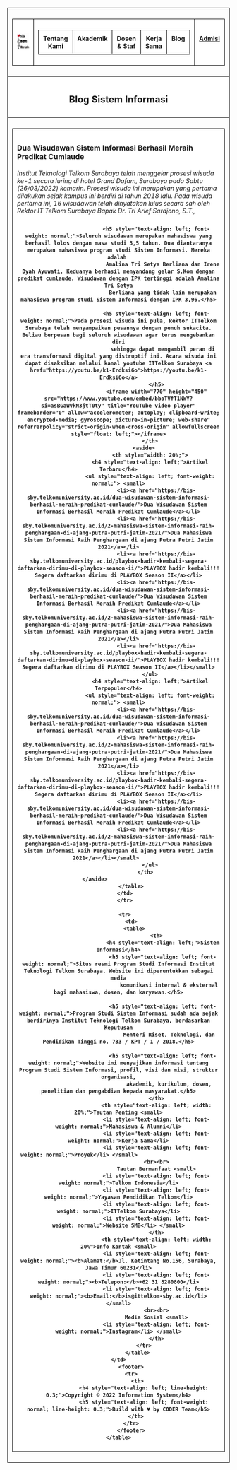 <!DOCTYPE html>
<html lang="en">
<head>
    <meta charset="UTF-8">
    <meta http-equiv="X-UA-Compatible" content="IE=edge">
    <meta name="viewport" content="width=device-width, initial-scale=1.0">
    <meta name="author" content="Devina Putri">
    <meta name="keyword" content="Belajar HTML, Belajar Web">
    <meta name="description" content="Praktikum modul 2">
    <meta name="robots" content="index, follow">
    <title>Blog Sistem Informasi</title>   
<style>
    table {
        border-spacing: 0;
        border-collapse:collapse;
        width: 100%;
    }
    th, td {
        border: solid 1px black;
        padding:10px;
        vertical-align: text-top;
    }
    th {
        background-color: rgb(255, 255, 255);      
    }
    tfoot {
        font-weight: bold;
    }    
</style>

</head>
<body>
    <header>
    <div>
        <table>
            <tr>
                <td>
                    <table>
                        <thead>
                            <tr>
                                <th width="10%" style="text-align: center; vertical-align: middle;">
                                    <img src="LOGO ITTS.jpg" alt="LOGO ITTS" width="100" height="40"/>
                                </th>
                                <th>                           
                                        <table>
                                            <thead>
                                                <tr>
                                                    <th>Tentang Kami</th>
                                                    <th>Akademik</th>
                                                    <th>Dosen & Staf</th>
                                                    <th>Kerja Sama</th>
                                                    <th>Blog</th>
                                                </tr>
                                            </thead>
                                        </table>                                                                
                                </th>
                                <th><a href="https://smb.telkomuniversity.ac.id/surabaya/">Admisi</a></th>
                            </tr>
                        </thead>
                    </table>
                </td>
            </tr>
    </header>
        <tr>
           <th>
            <h2>Blog Sistem Informasi</h2>
           </th> 
        </tr>
        <tr>
        <td>
            <table>
                        <th>
                            <h3 style="text-align: left;"> Dua Wisudawan Sistem Informasi Berhasil Meraih Predikat Cumlaude </h3>
                            <h5 style="text-align: left; font-weight: normal;">Institut Teknologi Telkom Surabaya telah menggelar prosesi wisuda ke-1 secara luring di hotel Grand Dafam, Surabaya pada Sabtu (26/03/2022) kemarin. Prosesi wisuda ini merupakan
                                yang pertama dilakukan sejak kampus ini berdiri di tahun 2018 lalu. Pada wisuda pertama ini, 16 wisudawan telah dinyatakan lulus secara sah oleh Rektor IT Telkom Surabaya Bapak Dr. Tri Arief Sardjono, S.T.,</h5>

                            <h5 style="text-align: left; font-weight: normal;">Seluruh wisudawan merupakan mahasiswa yang berhasil lolos dengan masa studi 3,5 tahun. Dua diantaranya merupakan mahasiswa program studi Sistem Informasi. Mereka adalah 
                                Amalina Tri Setya Berliana dan Irene Dyah Ayuwati. Keduanya berhasil menyandang gelar S.Kom dengan predikat cumlaude. Wisudawan dengan IPK tertinggi adalah Amalina Tri Setya
                                Berliana yang tidak lain merupakan mahasiswa program studi Sistem Informasi dengan IPK 3,96.</h5>

                            <h5 style="text-align: left; font-weight: normal;">Pada prosesi wisuda ini pula, Rektor ITTelkom Surabaya telah menyampaikan pesannya dengan penuh sukacita. Beliau berpesan bagi seluruh wisudawan agar terus mengebankan diri
                                sehingga dapat mengambil peran di era transformasi digital yang distruptif ini. Acara wisuda ini dapat disaksikan melalui kanal youtube ITTelkom Surabaya <a href="https://youtu.be/k1-Erdksi6o">https://youtu.be/k1-Erdksi6o</a>
                            </h5>
                            <iframe width="770" height="450" src="https://www.youtube.com/embed/bboTVfT1NWY?si=asBGaWVkN3jtT0ty" title="YouTube video player" frameborder="0" allow="accelerometer; autoplay; clipboard-write; encrypted-media; gyroscope; picture-in-picture; web-share" referrerpolicy="strict-origin-when-cross-origin" allowfullscreen style="float: left;"></iframe>
                        </th>
                    <aside>
                        <th style="width: 20%;">
                        <h4 style="text-align: left;">Artikel Terbaru</h4>
                        <ul style="text-align: left; font-weight: normal;"> <small>
                            <li><a href="https://bis-sby.telkomuniversity.ac.id/dua-wisudawan-sistem-informasi-berhasil-meraih-predikat-cumlaude/">Dua Wisudawan Sistem Informasi Berhasil Meraih Predikat Cumlaude</a></li>
                            <li><a href="https://bis-sby.telkomuniversity.ac.id/2-mahasiswa-sistem-informasi-raih-penghargaan-di-ajang-putra-putri-jatim-2021/">Dua Mahasiswa Sistem Informasi Raih Penghargaan di ajang Putra Putri Jatim 2021</a></li>
                            <li><a href="https://bis-sby.telkomuniversity.ac.id/playbox-hadir-kembali-segera-daftarkan-dirimu-di-playbox-season-ii/">PLAYBOX hadir kembali!!! Segera daftarkan dirimu di PLAYBOX Season II</a></li>
                            <li><a href="https://bis-sby.telkomuniversity.ac.id/dua-wisudawan-sistem-informasi-berhasil-meraih-predikat-cumlaude/">Dua Wisudawan Sistem Informasi Berhasil Meraih Predikat Cumlaude</a></li>
                            <li><a href="https://bis-sby.telkomuniversity.ac.id/2-mahasiswa-sistem-informasi-raih-penghargaan-di-ajang-putra-putri-jatim-2021/">Dua Mahasiswa Sistem Informasi Raih Penghargaan di ajang Putra Putri Jatim 2021</a></li>
                            <li><a href="https://bis-sby.telkomuniversity.ac.id/playbox-hadir-kembali-segera-daftarkan-dirimu-di-playbox-season-ii/">PLAYBOX hadir kembali!!! Segera daftarkan dirimu di PLAYBOX Season II</a></li></small>
                        </ul>
                        <h4 style="text-align: left;">Artikel Terpopuler</h4>
                        <ul style="text-align: left; font-weight: normal;"> <small>
                            <li><a href="https://bis-sby.telkomuniversity.ac.id/dua-wisudawan-sistem-informasi-berhasil-meraih-predikat-cumlaude/">Dua Wisudawan Sistem Informasi Berhasil Meraih Predikat Cumlaude</a></li>
                            <li><a href="https://bis-sby.telkomuniversity.ac.id/2-mahasiswa-sistem-informasi-raih-penghargaan-di-ajang-putra-putri-jatim-2021/">Dua Mahasiswa Sistem Informasi Raih Penghargaan di ajang Putra Putri Jatim 2021</a></li>
                            <li><a href="https://bis-sby.telkomuniversity.ac.id/playbox-hadir-kembali-segera-daftarkan-dirimu-di-playbox-season-ii/">PLAYBOX hadir kembali!!! Segera daftarkan dirimu di PLAYBOX Season II</a></li>
                            <li><a href="https://bis-sby.telkomuniversity.ac.id/dua-wisudawan-sistem-informasi-berhasil-meraih-predikat-cumlaude/">Dua Wisudawan Sistem Informasi Berhasil Meraih Predikat Cumlaude</a></li>
                            <li><a href="https://bis-sby.telkomuniversity.ac.id/2-mahasiswa-sistem-informasi-raih-penghargaan-di-ajang-putra-putri-jatim-2021/">Dua Mahasiswa Sistem Informasi Raih Penghargaan di ajang Putra Putri Jatim 2021</a></li></small>        
                        </ul>
                        </th>   
                    </aside>                               
            </table>
        </td>
        </tr>

        <tr>
            <td>
                <table>  
                            <th>
                                <h4 style="text-align: left;">Sistem Informasi</h4>
                                <h5 style="text-align: left; font-weight: normal;">Situs resmi Program Studi Informasi Institut Teknologi Telkom Surabaya. Website ini diperuntukkan sebagai media
                                    komunikasi internal & eksternal bagi mahasiswa, dosen, dan karyawan.</h5>

                                <h5 style="text-align: left; font-weight: normal;">Program Studi Sistem Informasi sudah ada sejak berdirinya Institut Teknologi Telkom Surabaya, berdasarkan Keputusan
                                    Menteri Riset, Teknologi, dan Pendidikan Tinggi no. 733 / KPT / 1 / 2018.</h5>
                                    
                                <h5 style="text-align: left; font-weight: normal;">Website ini menyajikan informasi tentang Program Studi Sistem Informasi, profil, visi dan misi, struktur organisasi,
                                    akademik, kurikulum, dosen, penelitian dan pengabdian kepada masyarakat.</h5>
                            </th>
                            <th style="text-align: left; width: 20%;">Tautan Penting <small>
                            <li style="text-align: left; font-weight: normal;">Mahasiswa & Alumni</li>
                            <li style="text-align: left; font-weight: normal;">Kerja Sama</li>
                            <li style="text-align: left; font-weight: normal;">Proyek</li> </small>                         
                            <br><br>
                            Tautan Bermanfaat <small>
                            <li style="text-align: left; font-weight: normal;">Telkom Indonesia</li>
                            <li style="text-align: left; font-weight: normal;">Yayasan Pendidikan Telkom</li>
                            <li style="text-align: left; font-weight: normal;">ITTelkom Surabaya</li>
                            <li style="text-align: left; font-weight: normal;">Website SMB</li> </small>
                            </th>
                            <th style="text-align: left; width: 20%">Info Kontak <small>
                            <li style="text-align: left; font-weight: normal;"><b>Alamat:</b>Jl. Ketintang No.156, Surabaya, Jawa Timur 60231</li>
                            <li style="text-align: left; font-weight: normal;"><b>Telepon:</b>+62 31 8280800</li>
                            <li style="text-align: left; font-weight: normal;"><b>Email:</b>is@ittelkom-sby.ac.id</li> </small>
                            <br><br>
                            Media Sosial <small>
                            <li style="text-align: left; font-weight: normal;">Instagram</li> </small>
                            </th>
                        </tr>    
                </table>
            </td>        
            <footer>
            <tr>
                <th>
                    <h4 style="text-align: left; line-height: 0.3;">Copyright © 2022 Information System</h4>
                    <h5 style="text-align: left; font-weight: normal; line-height: 0.3;">Build with ♥ by CODER Team</h5>
                </th> 
            </tr>
            </footer>
    </table>
</div>
</body>
</html>
